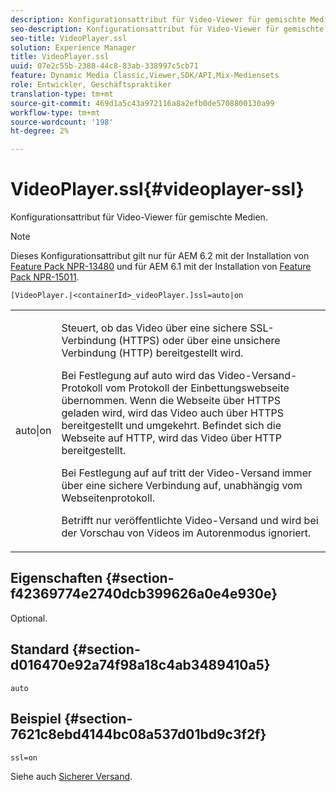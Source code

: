 ```yaml
---
description: Konfigurationsattribut für Video-Viewer für gemischte Medien.
seo-description: Konfigurationsattribut für Video-Viewer für gemischte Medien.
seo-title: VideoPlayer.ssl
solution: Experience Manager
title: VideoPlayer.ssl
uuid: 07e2c55b-2388-44c8-83ab-338997c5cb71
feature: Dynamic Media Classic,Viewer,SDK/API,Mix-Mediensets
role: Entwickler, Geschäftspraktiker
translation-type: tm+mt
source-git-commit: 469d1a5c43a972116a8a2efb0de5708800130a99
workflow-type: tm+mt
source-wordcount: '198'
ht-degree: 2%

---
```



# VideoPlayer.ssl{#videoplayer-ssl}

Konfigurationsattribut für Video-Viewer für gemischte Medien.

>[!NOTE]
>
>Dieses Konfigurationsattribut gilt nur für AEM 6.2 mit der Installation von [Feature Pack NPR-13480](https://www.adobeaemcloud.com/content/marketplace/marketplaceProxy.html?packagePath=/content/companies/public/adobe/packages/cq620/featurepack/cq-6.2.0-featurepack-13480) und für AEM 6.1 mit der Installation von [Feature Pack NPR-15011](https://www.adobeaemcloud.com/content/marketplace/marketplaceProxy.html?packagePath=/content/companies/public/adobe/packages/cq610/featurepack/cq-6.1.0-featurepack-15011).

`[VideoPlayer.|<containerId>_videoPlayer.]ssl=auto|on`

<table id="table_C616483932C2482CA9794DDD7313FD7C"> 
 <tbody> 
  <tr> 
   <td colname="col1"> <p> <span class="codeph"> auto|on</span> </p> </td> 
   <td colname="col2"> <p> Steuert, ob das Video über eine sichere SSL-Verbindung (HTTPS) oder über eine unsichere Verbindung (HTTP) bereitgestellt wird. </p> <p>Bei Festlegung auf <span class="codeph"> auto</span> wird das Video-Versand-Protokoll vom Protokoll der Einbettungswebseite übernommen. Wenn die Webseite über HTTPS geladen wird, wird das Video auch über HTTPS bereitgestellt und umgekehrt. Befindet sich die Webseite auf HTTP, wird das Video über HTTP bereitgestellt. </p> <p>Bei Festlegung auf <span class="codeph"> auf</span> tritt der Video-Versand immer über eine sichere Verbindung auf, unabhängig vom Webseitenprotokoll. </p> <p>Betrifft nur veröffentlichte Video-Versand und wird bei der Vorschau von Videos im Autorenmodus ignoriert. </p> </td> 
  </tr> 
 </tbody> 
</table>

## Eigenschaften {#section-f42369774e2740dcb399626a0e4e930e}

Optional.

## Standard {#section-d016470e92a74f98a18c4ab3489410a5}

`auto`

## Beispiel {#section-7621c8ebd4144bc08a537d01bd9c3f2f}

```
ssl=on
```

<!--<a id="section_5943AC73316749C68761FF7F74DA7547"></a>-->

Siehe auch [Sicherer Versand](../../../c-html5-s7-aem-asset-viewers/c-html5-mixedmedia-viewer-about/c-html5-mixedmedia-viewer-securevideodelivery.md#concept-4d155111df9f469aa6c6d7b41e959dcb).

